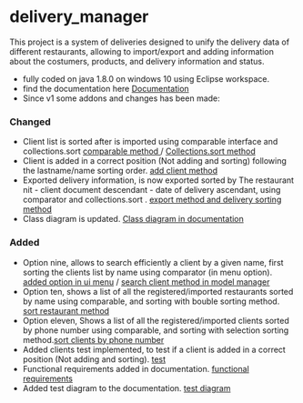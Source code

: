 # delivery_manager
This project is a system of deliveries designed to unify the delivery data of different restaurants, allowing to import/export and adding information about the costumers, products, and delivery information and status. 
- fully coded on java 1.8.0 on windows 10 using Eclipse workspace.
- find the documentation here [Documentation](doc/deliveryClassDiagram.pdf)
- Since v1 some addons and changes has been made:
### Changed
- Client list is sorted after is imported using comparable interface and collections.sort [comparable method ](src\model\Client.java)  / [Collections.sort method](src\model\Manager.java)
- Client is added in a correct position (Not adding and sorting) following the lastname/name sorting order. [add client method](src\model\Manager.java) 
- Exported delivery information, is now exported sorted by The restaurant nit - client document descendant - date of delivery ascendant, using comparator and collections.sort .
[export method and delivery sorting method](src\mode\manager.java)
- Class diagram is updated. [Class diagram in documentation](https://github.com/SeanQO/delivery_manager/blob/master/doc/delivery_manager_documentation.pdf)
### Added
- Option nine, allows to search efficiently a client by a given name, first sorting the clients list by name using comparator (in menu option). [added option in ui menu](src\ui\Menu.java) / [search client method in model manager](src\model\Manager.java)
- Option ten, shows a list of all the registered/imported restaurants sorted by name using comparable, and sorting with bouble sorting method. [sort restaurant method](src\model\Manager.java)
- Option eleven, Shows a list of all the registered/imported clients sorted by phone number using comparable, and sorting with selection sorting method.[sort clients by phone number](src\model\Manager.java)
- Added clients test implemented, to test if a client is added in a correct position (Not adding and sorting). [test](\test\model\AddClientsTest.java)
- Functional requirements added in documentation. [functional requirements](doc\delivery_manager_documentation.pdf)
- Added test diagram to the documentation. [test diagram](doc\delivery_manager_documentation.pdf)

